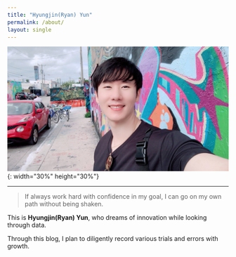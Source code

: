 ```yaml
---
title: "Hyungjin(Ryan) Yun"
permalink: /about/
layout: single
---
```


  
  
![jpg](/assets/images/IMG_8328.JPG "내사진"){: width="30%" height="30%"}  

---

> If always work hard with confidence in my goal, I can go on my own path without being shaken. 
  
This is **Hyungjin(Ryan) Yun**, who dreams of innovation while looking through data.
  
Through this blog, I plan to diligently record various trials and errors with growth. 







